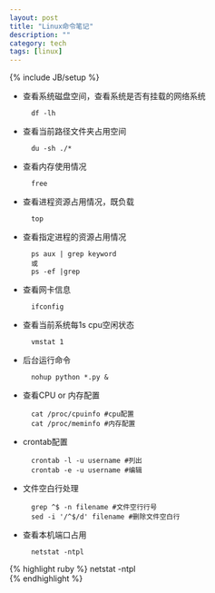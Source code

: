 ```yaml
---
layout: post
title: "Linux命令笔记"
description: ""
category: tech
tags: [linux]
---
```

{% include JB/setup %}


* 查看系统磁盘空间，查看系统是否有挂载的网络系统

        df -lh
    

* 查看当前路径文件夹占用空间

		du -sh ./*

* 查看内存使用情况

		free

* 查看进程资源占用情况，既负载

		top

* 查看指定进程的资源占用情况

		ps aux | grep keyword
		或
		ps -ef |grep

* 查看网卡信息

		ifconfig

* 查看当前系统每1s cpu空闲状态

		vmstat 1

* 后台运行命令

		nohup python *.py &

* 查看CPU or 内存配置

		cat /proc/cpuinfo #cpu配置
		cat /proc/meminfo #内存配置

* crontab配置

		crontab -l -u username #列出
		crontab -e -u username #编辑

* 文件空白行处理

		grep ^$ -n filename #文件空行行号
		sed -i '/^$/d' filename #删除文件空白行

* 查看本机端口占用

		netstat -ntpl


{% highlight ruby  %}
netstat -ntpl	
{% endhighlight %}